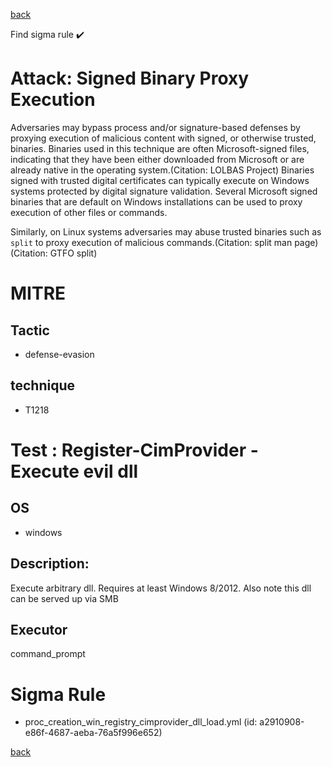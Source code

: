 
[back](../index.md)

Find sigma rule :heavy_check_mark: 

# Attack: Signed Binary Proxy Execution 

Adversaries may bypass process and/or signature-based defenses by proxying execution of malicious content with signed, or otherwise trusted, binaries. Binaries used in this technique are often Microsoft-signed files, indicating that they have been either downloaded from Microsoft or are already native in the operating system.(Citation: LOLBAS Project) Binaries signed with trusted digital certificates can typically execute on Windows systems protected by digital signature validation. Several Microsoft signed binaries that are default on Windows installations can be used to proxy execution of other files or commands.

Similarly, on Linux systems adversaries may abuse trusted binaries such as <code>split</code> to proxy execution of malicious commands.(Citation: split man page)(Citation: GTFO split)

# MITRE
## Tactic
  - defense-evasion


## technique
  - T1218


# Test : Register-CimProvider - Execute evil dll
## OS
  - windows


## Description:
Execute arbitrary dll. Requires at least Windows 8/2012. Also note this dll can be served up via SMB


## Executor
command_prompt

# Sigma Rule
 - proc_creation_win_registry_cimprovider_dll_load.yml (id: a2910908-e86f-4687-aeba-76a5f996e652)



[back](../index.md)
